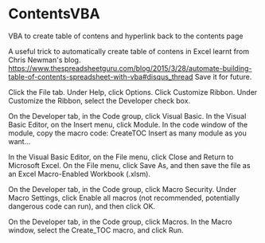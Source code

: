 # ContentsVBA
VBA to create table of contens and hyperlink back to the contents page

A useful trick to automatically create table of contens in Excel learnt from Chris Newman's blog.
https://www.thespreadsheetguru.com/blog/2015/3/28/automate-building-table-of-contents-spreadsheet-with-vba#disqus_thread
Save it for future.

Click the File tab.
Under Help, click Options.
Click Customize Ribbon.
Under Customize the Ribbon, select the Developer check box.

On the Developer tab, in the Code group, click Visual Basic.
In the Visual Basic Editor, on the Insert menu, click Module.
In the code window of the module, copy the macro code: CreateTOC
Insert as many module as you want...

In the Visual Basic Editor, on the File menu, click Close and Return to Microsoft Excel.
On the File menu, click Save As, and then save the file as an Excel Macro-Enabled Workbook (.xlsm).

On the Developer tab, in the Code group, click Macro Security.
Under Macro Settings, click Enable all macros (not recommended, potentially dangerous code can run), and then click OK.

On the Developer tab, in the Code group, click Macros.
In the Macro window, select the Create_TOC macro, and click Run.
